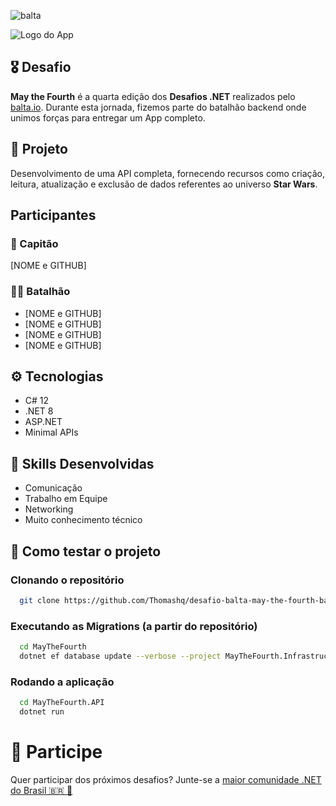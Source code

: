![balta](https://baltaio.blob.core.windows.net/static/images/dark/balta-logo.svg)

![Logo do App](https://github.com/balta-io/desafio-balta-may-the-fourth-backend/assets/965305/880fab7e-3998-4a0d-98ad-1d6ffc11298b)

## 🎖️ Desafio
**May the Fourth** é a quarta edição dos **Desafios .NET** realizados pelo [balta.io](https://balta.io). Durante esta jornada, fizemos parte do batalhão backend onde unimos forças para entregar um App completo.

## 📱 Projeto
Desenvolvimento de uma API completa, fornecendo recursos como criação, leitura, atualização e exclusão de dados referentes ao universo **Star Wars**.

## Participantes
### 🚀 Capitão
[NOME e GITHUB]

### 💂‍♀️ Batalhão
* [NOME e GITHUB]
* [NOME e GITHUB]
* [NOME e GITHUB]
* [NOME e GITHUB]

## ⚙️ Tecnologias
* C# 12
* .NET 8
* ASP.NET
* Minimal APIs

## 🥋 Skills Desenvolvidas
* Comunicação
* Trabalho em Equipe
* Networking
* Muito conhecimento técnico

## 🧪 Como testar o projeto

### Clonando o repositório
```bash
  git clone https://github.com/Thomashq/desafio-balta-may-the-fourth-backend.git
```

### Executando as Migrations (a partir do repositório)
```bash
  cd MayTheFourth
  dotnet ef database update --verbose --project MayTheFourth.Infrastructure --startup-project MayTheFourth.API
```

### Rodando a aplicação
```bash
  cd MayTheFourth.API
  dotnet run
```


# 💜 Participe
Quer participar dos próximos desafios? Junte-se a [maior comunidade .NET do Brasil 🇧🇷 💜](https://balta.io/discord)
